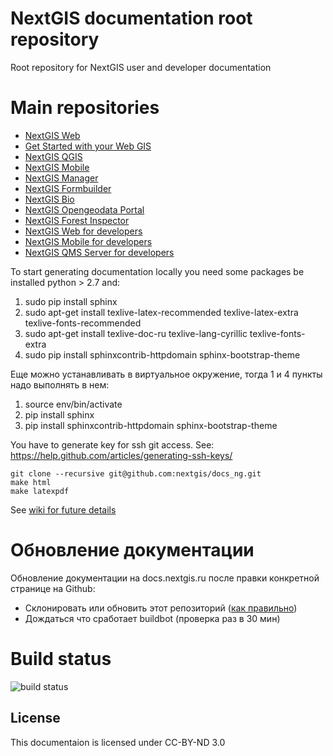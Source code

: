 # NextGIS documentation root repository
Root repository for NextGIS user and developer documentation

Main repositories
=================

* [NextGIS Web](https://github.com/nextgis/docs_ngweb)
* [Get Started with your Web GIS](https://github.com/nextgis/docs_ngcom)
* [NextGIS QGIS](https://github.com/nextgis/docs_ngqgis)
* [NextGIS Mobile](https://github.com/nextgis/docs_ngmobile)
* [NextGIS Manager](https://github.com/nextgis/docs_ngmanager)
* [NextGIS Formbuilder](https://github.com/nextgis/docs_formbuilder)
* [NextGIS Bio](https://github.com/nextgis/docs_ngbio)
* [NextGIS Opengeodata Portal](https://github.com/nextgis/docs_ogportal)
* [NextGIS Forest Inspector](https://github.com/nextgis/docs_forestinspector)
* [NextGIS Web for developers](https://github.com/nextgis/nextgisweb/tree/3/doc)
* [NextGIS Mobile for developers](https://github.com/nextgis/ngmobile_dev)
* [NextGIS QMS Server for developers](https://github.com/nextgis/quickmapservices_server/tree/master/doc)

To start generating documentation locally you need some packages be installed python > 2.7 and:

1. sudo pip install sphinx
2. sudo apt-get install texlive-latex-recommended texlive-latex-extra texlive-fonts-recommended 
3. sudo apt-get install texlive-doc-ru texlive-lang-cyrillic texlive-fonts-extra
4. sudo pip install sphinxcontrib-httpdomain sphinx-bootstrap-theme

Еще можно устанавливать в виртуальное окружение, тогда 1 и 4 пункты надо выполнять в нем:

1. source env/bin/activate
2. pip install sphinx
3. pip install sphinxcontrib-httpdomain sphinx-bootstrap-theme

You have to generate key for ssh git access. See: https://help.github.com/articles/generating-ssh-keys/
```
git clone --recursive git@github.com:nextgis/docs_ng.git
make html
make latexpdf
```
See [wiki for future details](https://github.com/nextgis/docs_ng/wiki/%D0%9E%D0%B1%D0%BD%D0%BE%D0%B2%D0%BB%D0%B5%D0%BD%D0%B8%D0%B5-%D0%B4%D0%BE%D0%BA%D1%83%D0%BC%D0%B5%D0%BD%D1%82%D0%B0%D1%86%D0%B8%D0%B8)

Обновление документации
=======================

Обновление документации на docs.nextgis.ru после правки конкретной странице на Github:

* Склонировать или обновить этот репозиторий ([как правильно](https://github.com/nextgis/docs_ng/wiki/%D0%9E%D0%B1%D0%BD%D0%BE%D0%B2%D0%BB%D0%B5%D0%BD%D0%B8%D0%B5-%D0%B4%D0%BE%D0%BA%D1%83%D0%BC%D0%B5%D0%BD%D1%82%D0%B0%D1%86%D0%B8%D0%B8#%D0%9E%D0%B1%D0%BD%D0%BE%D0%B2%D0%BB%D0%B5%D0%BD%D0%B8%D0%B5-%D0%B4%D0%BE%D0%BA%D1%83%D0%BC%D0%B5%D0%BD%D1%82%D0%B0%D1%86%D0%B8%D0%B8-%D0%BF%D1%80%D0%B8-%D0%BF%D1%80%D0%B0%D0%B2%D0%BA%D0%B5-%D1%87%D0%B5%D1%80%D0%B5%D0%B7-%D0%B8%D0%BD%D1%82%D0%B5%D1%80%D1%84%D0%B5%D0%B9%D1%81-github))
* Дождаться что сработает buildbot (проверка раз в 30 мин)

Build status
============

![build status](http://176.9.38.120/buildbot/png?builder=docs_en)

License
-------------
This documentaion is licensed under CC-BY-ND 3.0
